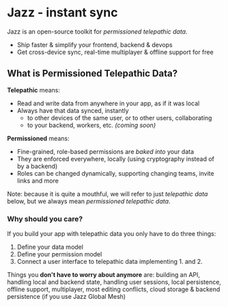 # Jazz - instant sync

Jazz is an open-source toolkit for *permissioned telepathic data.*

- Ship faster & simplify your frontend, backend & devops
- Get cross-device sync, real-time multiplayer & offline support for free

## What is Permissioned Telepathic Data?

**Telepathic** means:

- Read and write data from anywhere in your app, as if it was local
- Always have that data synced, instantly
  - to other devices of the same user, or to other users, collaborating
  - to your backend, workers, etc. *(coming soon)*

**Permissioned** means:

- Fine-grained, role-based permissions are *baked into* your data
- They are enforced everywhere, locally (using cryptography instead of by a backend)
- Roles can be changed dynamically, supporting changing teams, invite links and more

Note: because it is quite a mouthful, we will refer to just *telepathic data* below, but we always mean *permissioned telepathic data*.

### Why should you care?

If you build your app with telepathic data you only have to do three things:

1. Define your data model
2. Define your permission model
3. Connect a user interface to telepathic data implementing 1. and 2.

Things you **don't have to worry about anymore** are: building an API, handling local and backend state, handling user sessions, local persistence, offline support, multiplayer, most editing conflicts, cloud storage & backend persistence (if you use Jazz Global Mesh)

##